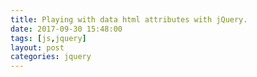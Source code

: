```yaml
---
title: Playing with data html attributes with jQuery.
date: 2017-09-30 15:48:00
tags: [js,jquery]
layout: post
categories: jquery
---
```


<!-- more -->

